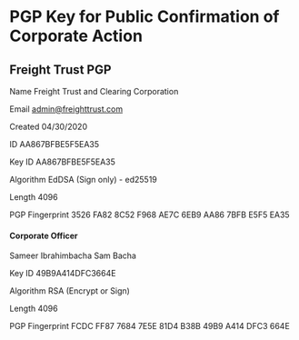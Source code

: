 # PGP Key for Public Confirmation of Corporate Action

## Freight Trust PGP

Name
Freight Trust and Clearing Corporation

Email
admin@freighttrust.com

Created
04/30/2020

ID
AA867BFBE5F5EA35


Key ID
AA867BFBE5F5EA35

Algorithm
EdDSA (Sign only) - ed25519

Length
4096

PGP Fingerprint
3526 FA82 8C52 F968 AE7C 6EB9 AA86 7BFB E5F5 EA35


#### Corporate Officer
Sameer Ibrahimbacha
Sam Bacha

Key ID
49B9A414DFC3664E

Algorithm
RSA (Encrypt or Sign)

Length
4096

PGP Fingerprint
FCDC FF87 7684 7E5E 81D4 B38B 49B9 A414 DFC3 664E
